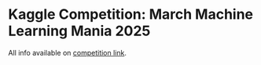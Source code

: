 # Kaggle Competition: March Machine Learning Mania 2025

All info available on [competition link](https://www.kaggle.com/competitions/march-machine-learning-mania-2025).<br>

